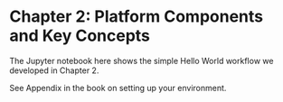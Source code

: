 # Chapter 2: Platform Components and Key Concepts
The Jupyter notebook here shows the simple Hello World workflow we developed in Chapter 2.

See Appendix in the book on setting up your environment.